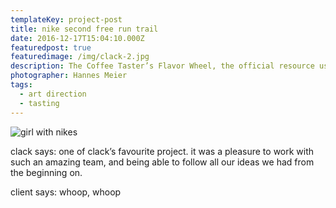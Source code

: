```yaml
---
templateKey: project-post
title: nike second free run trail
date: 2016-12-17T15:04:10.000Z
featuredpost: true
featuredimage: /img/clack-2.jpg
description: The Coffee Taster’s Flavor Wheel, the official resource used by coffee tasters, has been revised for the first time this year.
photographer: Hannes Meier
tags:
  - art direction
  - tasting
---
```

![girl with nikes](/img/clack-2.jpg)

clack says: one of clack’s favourite project. it was a pleasure to work with such an amazing team, and being able to follow all our ideas we had from the beginning on.

client says: whoop, whoop